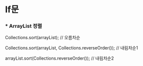 # If문


<!-- ----------------------- -->
### * ArrayList 정렬
Collections.sort(arrayList); // 오름차순

Collections.sort(arrayList, Collections.reverseOrder()); // 내림차순1

arrayList.sort(Collections.reverseOrder()); // 내림차순2
